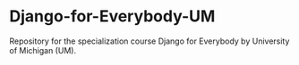 # Django-for-Everybody-UM
Repository for the specialization course Django for Everybody by University of Michigan (UM).
